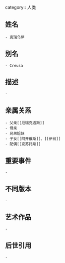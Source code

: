 category:: 人类
## 姓名
	- 克瑞乌萨
## 别名
	- Creusa
## 描述
	-
## 亲属关系
	- 父亲[[厄瑞克透斯]]
	- 母亲
	- 兄弟姐妹
	- 子女[[阿开俄斯]]、[[伊翁]]
	- 配偶[[克苏托斯]]
## 重要事件
	-
## 不同版本
	-
## 艺术作品
	-
## 后世引用
	-
